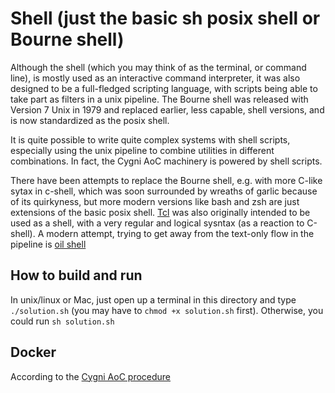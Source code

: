 # Shell (just the basic sh posix shell or Bourne shell)
Although the shell (which you may think of as the terminal, or command line), is mostly used as an interactive command interpreter, it was also designed to be a full-fledged scripting language, with scripts being able to take part as filters in a unix pipeline. The Bourne shell was released with Version 7 Unix in 1979 and replaced earlier, less capable, shell versions, and is now standardized as the posix shell.

It is quite possible to write quite complex systems with shell scripts, especially using the unix pipeline to combine utilities in different combinations. In fact, the Cygni AoC machinery is powered by shell scripts.

There have been attempts to replace the Bourne shell, e.g. with more C-like sytax in c-shell, which was soon surrounded by wreaths of garlic because of its quirkyness, but more modern versions like bash and zsh are just extensions of the basic posix shell. [Tcl](https://www.tcl.tk/about/language.html) was also originally intended to be used as a shell, with a very regular and logical sysntax (as a reaction to C-shell). A modern attempt, trying to get away from the text-only flow in the pipeline is [oil shell](https://www.oilshell.org/)

## How to build and run
In unix/linux or Mac, just open up a terminal in this directory and type `./solution.sh` (you may have to `chmod +x solution.sh` first). Otherwise, you could run `sh solution.sh`

## Docker
According to the [Cygni AoC procedure](https://github.com/cygni/aoc_example)

